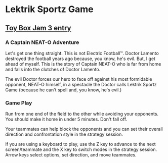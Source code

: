 # Lektrik Sportz Game
## [Toy Box Jam 3 entry](https://itch.io/jam/toy-box-jam-3/entries)
### A Captain NEAT-O Adventure
Let's get one thing straight. This is not Electric Football™. Doctor Lamento destroyed the football years ago because, you know, he's evil. But, I get ahead of myself. This is the story of Captain NEAT-O who is far from home and falls into the clutches of Doctor Lamento.

The evil Doctor forces our hero to face off against his most formidable opponent, NEAT-O himself, in a spectacle the Doctor calls Lektrik Sportz Game (because he can't spell and, you know, he's evil.)

### Game Play
Run from one end of the field to the other while avoiding your opponents. You should make it home in under 5 minutes. Don't fall off.

Your teammates can help block the opponents and you can set their overall direction and confrontation style in the strategy session.

If you are using a keyboard to play, use the Z key to advance to the next screen/teammate and  the X key to switch modes in the strategy session.  Arrow keys select options, set direction, and move teammates.

